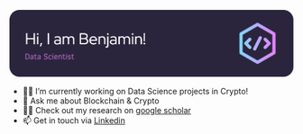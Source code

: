 ![Header](./github-header-image.png)

- 👨‍💻 I’m currently working on Data Science projects in Crypto!
- 💬 Ask me about Blockchain & Crypto
- 👨‍🔬 Check out my research on [google scholar](https://scholar.google.de/citations?user=c71Xi4IAAAAJ&hl=de)
- 📫 Get in touch via [Linkedin](https://www.linkedin.com/in/benjaminschellinger/) 


  
<!--
### Hi there 👋

**bennyocean/bennyocean** is a ✨ _special_ ✨ repository because its `README.md` (this file) appears on your GitHub profile.

Here are some ideas to get you started:

- 🔭 I’m currently working on ...
- 🌱 I’m currently learning ...
- 👯 I’m looking to collaborate on ...
- 🤔 I’m looking for help with ...
- 💬 Ask me about ...
- 📫 How to reach me: ...
- 😄 Pronouns: ...
- ⚡ Fun fact: ...
-->
